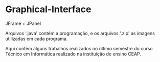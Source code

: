 # Graphical-Interface
JFrame + JPanel

Arquivos '.java' contém a programação, e os arquivos '.zip' as imagens utilizadas em cada programa.

Aqui contém alguns trabalhos realizados no último semestre do curso Técnico em Informática realizado na instituição de ensino CEAP.
